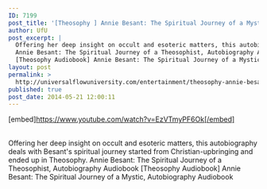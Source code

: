 ```yaml
---
ID: 7199
post_title: '[Theosophy ] Annie Besant: The Spiritual Journey of a Mystic, Autobiography'
author: UfU
post_excerpt: |
  Offering her deep insight on occult and esoteric matters, this autobiography deals with Besant's spiritual journey started from Christian-upbringing and ended up in Theosophy.
  Annie Besant: The Spiritual Journey of a Theosophist, Autobiography Audiobook
  [Theosophy Audiobook] Annie Besant: The Spiritual Journey of a Mystic, Autobiography Audiobook
layout: post
permalink: >
  http://universalflowuniversity.com/entertainment/theosophy-annie-besant-the-spiritual-journey-of-a-mystic-autobiography/
published: true
post_date: 2014-05-21 12:00:11
---
```

[embed]https://www.youtube.com/watch?v=EzVTmyPF6Ok[/embed]</br></br>
<p>Offering her deep insight on occult and esoteric matters, this autobiography deals with Besant's spiritual journey started from Christian-upbringing and ended up in Theosophy.
Annie Besant: The Spiritual Journey of a Theosophist, Autobiography Audiobook
[Theosophy Audiobook] Annie Besant: The Spiritual Journey of a Mystic, Autobiography Audiobook</p>